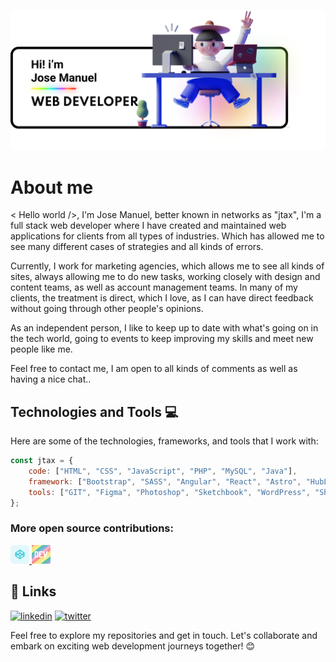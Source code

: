 ![banner-readme](/assets/banner-readme.png)

# About me

< Hello world />, I'm Jose Manuel, better known in networks as "jtax", I'm a full stack web developer where I have created and maintained web applications for clients from all types of industries. Which has allowed me to see many different cases of strategies and all kinds of errors.

Currently, I work for marketing agencies, which allows me to see all kinds of sites, always allowing me to do new tasks, working closely with design and content teams, as well as account management teams. In many of my clients, the treatment is direct, which I love, as I can have direct feedback without going through other people's opinions.

As an independent person, I like to keep up to date with what's going on in the tech world, going to events to keep improving my skills and meet new people like me.

Feel free to contact me, I am open to all kinds of comments as well as having a nice chat..

## Technologies and Tools 💻

Here are some of the technologies, frameworks, and tools that I work with:

```javascript
const jtax = {
    code: ["HTML", "CSS", "JavaScript", "PHP", "MySQL", "Java"],
    framework: ["Bootstrap", "SASS", "Angular", "React", "Astro", "HubL"],
    tools: ["GIT", "Figma", "Photoshop", "Sketchbook", "WordPress", "Shopify", "HubSpot", "Firebase"]
};
```

### More open source contributions:

<a href="https://codepen.io/jt4x" target="_blank">
  <img src="/assets/codepen.svg" alt="josejtax" height="30" width="30" />
</a>

<a href="https://dev.to/jtax" target="_blank">
  <img src="/assets/devto.svg" alt="josejtax" height="30" width="30" />
</a>


## 🔗 Links
[![linkedin](https://img.shields.io/badge/linkedin-0A66C2?style=for-the-badge&logo=linkedin&logoColor=white)](https://www.linkedin.com/jmfernandezalvarez)
[![twitter](https://img.shields.io/badge/twitter-1DA1F2?style=for-the-badge&logo=twitter&logoColor=white)](https://twitter.com/josejtax)

Feel free to explore my repositories and get in touch. Let's collaborate and embark on exciting web development journeys together! 😊
